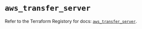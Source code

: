 # `aws_transfer_server`

Refer to the Terraform Registory for docs: [`aws_transfer_server`](https://registry.terraform.io/providers/hashicorp/aws/3.76.1/docs/resources/transfer_server).
